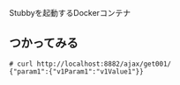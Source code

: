 Stubbyを起動するDockerコンテナ


## つかってみる
```
# curl http://localhost:8882/ajax/get001/
{"param1":{"v1Param1":"v1Value1"}}
```

